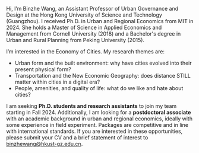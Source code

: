 Hi, I’m Binzhe Wang, an Assistant Professor of Urban Governance and Design at the Hong Kong University of Science and Technology (Guangzhou). I received  Ph.D. in Urban and Regional Economics from MIT in 2024. She holds a Master of Science in Applied Economics and Management from Cornell University (2018) and a Bachelor's degree in Urban and Rural Planning from Peking University (2015).

I’m interested in the Economy of Cities. My research themes are: 
 - Urban form and the built environment: why have cities evolved into their present physical form?
 - Transportation and the New Economic Geography: does distance STILL matter within cities in a digital era?
 - People, amenities, and quality of life: what do we like and hate about cities?
  

I am seeking **Ph.D. students and research assistants** to join my team starting in Fall 2024. 
Additionally, I am looking for a **postdoctoral associate** with an academic background in urban and regional economics, ideally with some experience in field experiment. Packages are competitive and in line with international standards. If you are interested in these opportunities, please submit your CV and a brief statement of interest to binzhewang@hkust-gz.edu.cn.


